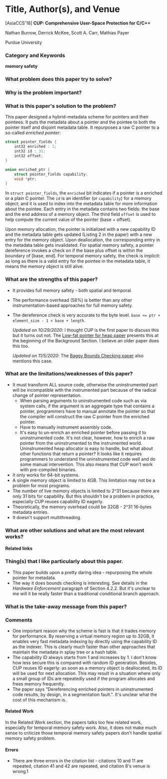 # Title, Author(s), and Venue
[AsiaCCS'18] **CUP: Comprehensive User-Space Protection for C/C++**

Nathan Burrow, Derrick McKee, Scott A. Carr, Mathias Payer

Purdue University


### Category and Keywords
**memory safety**

### What problem does this paper try to solve?

### Why is the problem important?

### What is this paper's solution to the problem?
This paper designed a hybrid-metadata scheme for pointers and their pointees.
It puts the metadata about a pointer and the pointee to both the pointer itself
and disjoint metadata table. It repurposes a raw C pointer to a so-called
*enriched pointer*:

```C
struct pointer_fields {
    int32 enriched : 1;
    int32 id : 31;
    int32 offset;
}

union enriched_ptr {
    struct pointer_fields capability;
    void *ptr;
}
```

In `struct pointer_fields`, the `enriched` bit indicates if a pointer is
a enriched or a plain C pointer. The `id` is an identifier (or `capability`)
for a memory object; and it is used to index into the metadata table for more
information about the pointee. Each entry in the metadata contains two fields:
the base and the end address of a memory object. The third field `offset`
is used to help compute the current value of the pointer (base + offset).

Upon memory allocation, the pointer is initialized with a new capability ID
and the metadata table gets updated (Listing 2 in the paper) with a new entry
for the memory object. Upon deallocation, the corresponding entry in
the metadata table gets invalidated.
For spatial memory safety, a pointer dereference invokes a check on
if the base plus offset is within the boundary of [base, end].
For temporal memory safety, the check is implicit: as long as there is
a valid entry for the pointee in the metadata table, it means the
memory object is still alive.

### What are the strengths of this paper?
- It provides full memory safety - both spatial and temporal.
- The performance overhead (58%) is better than any other instrumentation-based
  approaches for full memory safety.
- The dereference check is very accurate to the byte level.
  `base <= ptr + element_size - 1 < base + length`.

  *Updated on 10/29/2020*: I thought CUP is the first paper to discuss this but
  it turns out not. The [Low-fat pointer for heap
  paper](https://dl.acm.org/doi/abs/10.1145/2892208.2892212) presents this
  at the beginning of the Background Section. I believe an older paper does
  this too.

  *Updated on 11/5/2020*: The [Baggy Bounds Checking
  paper](https://css.csail.mit.edu/6.858/2012/readings/baggy.pdf) also mentions
  this case.

### What are the limitations/weaknesses of this paper?
- It must transform ALL source code, otherwise the uninstrumented part will
  be incompatible with the instrumented part because of the radical change
  of pointer representation.
  - When parsing arguments to uninstrumented code such as via system calls,
    if the argument is an aggregate type that contains a pointer,
    programmers have to manual annotate the pointer so that the compiler will
    construct the raw C pointer from the enriched pointer.
  - Have to manually instrument assembly code.
  - It's easy to un-enrich an enriched pointer before passing it to
    uninstrumented code. It's not clear, however, how to enrich a raw pointer
    from the uninstrumented to the instrumented world. Uninstrumented heap
    allocator is easy to handle, but what about other functions that return
    a pointer? It looks like it requires programmers to understand the
    uninstrumented code well and do some manual intervention.
    This also means that CUP won't work with pre-compiled binaries.
- It only works for 64-bit systems.
- A single memory object is limited to 4GB. This limitation may not be a
  problem for most programs.
- The number of live memory objects is limited to 2^31 because there are only
  31 bits for capability. But this shouldn't be a problem in practice,
  especially CUP reuses capability ID eagerly.
- Theoretically, the memory overhead could be 32GB - 2^31 16-bytes metadata
  entries.
- It doesn't support multithreading.

### What are other solutions and what are the most relevant works?

#### Related links

### Thing(s) that I like particularly about this paper.
- This paper builds upon a pretty daring idea - repurposing the whole pointer
  for metadata.
- The way it does bounds checking is interesting. See details in the
  *Hardware Enforcement* paragraph of Section 4.2.2. But it's unclear to me
  will it be really faster than a traditional conditional branch approach.

### What is the take-away message from this paper?

### Comments
- One important reason why the scheme is fast is that it trades
  memory for performance.  By reserving a virtual memory region up to 32GB,
  it enables very fast metadata indexing by directly using the capability ID
  as the indexer. This is clearly much faster than other approaches that
  maintain the metadata in splay tree or a hash table.
- The capability ID always starts from 1 and increases by 1. I don't know how
  less secure this is compared with random ID generation.
  Besides, CUP reuses ID eagerly: as soon as a memory object is deallocated,
  its ID will be used for next allocation. This may result in a situation where
  only a small group of IDs are repeatedly used if the program allocates
  and frees memory frequently.
- The paper says "Dereferencing enriched pointers in uninstrumented code
  results, by design, in a segmentation fault.". It's unclear what the
  cost of this mechanism is.

#### Related Work
In the Related Work section, the papers talks too few related work, especially
for temporal memory safety work. Also, it does not make much sense to
criticize those temporal memory safety papers don't handle spatial memory
safety problem.

#### Errors
- There are three errors in the citation list - citations 10 and 11 are
  repeated, citation 41 and 42 are repeated, and citation 8's venue is wrong.1
